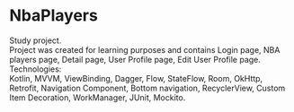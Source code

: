 # NbaPlayers

Study project.\
Project was created for learning purposes and contains Login page, NBA players page, Detail page, User Profile page, Edit User Profile page.\
Technologies:\
Kotlin, MVVM, ViewBinding, Dagger, Flow, StateFlow, Room, OkHttp, Retrofit, Navigation Component, Bottom navigation, RecyclerView, Custom Item Decoration, WorkManager, JUnit, Mockito.
